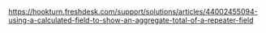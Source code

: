 https://hookturn.freshdesk.com/support/solutions/articles/44002455094-using-a-calculated-field-to-show-an-aggregate-total-of-a-repeater-field